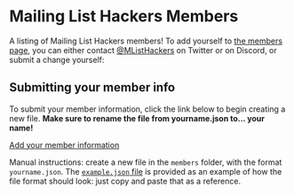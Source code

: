 # Mailing List Hackers Members

A listing of Mailing List Hackers members! To add yourself to [the members page](https://mailinglisthackers.com/members), you can either contact [@MListHackers](https://twitter.com/mlisthackers) on Twitter or on Discord, or submit a change yourself:

## Submitting your member info

To submit your member information, click the link below to begin creating a new file. **Make sure to rename the file from yourname.json to... your name!**

<a href="https://github.com/signalnerve/mailinglisthackers-members/new/master/members?filename=yourname.json&value=%7B%0A%20%20%22name%22%3A%20%22Your%20Name%22%2C%0A%20%20%22twitter%22%3A%20%22https%3A%2F%2Ftwitter.com%2Fyourtwitter%22%2C%0A%20%20%22url%22%3A%20%22https%3A%2F%2Fyoururl.com%22%2C%0A%20%20%22description%22%3A%20%22Your%20description%21%22%2C%0A%20%20%22newsletter%22%3A%20%22Your%20Newsletter%20Name%22%2C%0A%20%20%22newsletter_url%22%3A%20%22https%3A%2F%2Fyournewsletter.com%22%2C%0A%20%20%22image%22%3A%20%22https%3A%2F%2Fanimageurl.com%22%0A%7D">Add your member information</a>

Manual instructions: create a new file in the `members` folder, with the format `yourname.json`. The [`example.json` file](https://github.com/signalnerve/mailinglisthackers-members/blob/master/example.json) is provided as an example of how the file format should look: just copy and paste that as a reference.

